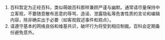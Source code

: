 

1. 百科暂定为正经百科，类似萌娘百科那样兼顾严谨与幽默。通常请尽量保持中立客观，不要随意散布恶意的辱骂、造谣、泄露隐私等危害性质的言论和编辑内容，除非确实出于必要（如客观叙述事件和观点）。
2. 请遵守基本的网络良俗和维基共识，破坏行为将受到相应制裁。百科会定期备份避免意外。